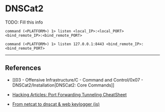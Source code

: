 # DNSCat2

TODO: Fill this info

```
command (<PLATFORM>) 1> listen <local_IP>:<local_PORT> <bind_remote_IP>:<bind_remote_PORT>

command (<PLATFORM>) 1> listen 127.0.0.1:8443 <bind_remote_IP>:<bind_remote_PORT>
```

---
## References

- [[03 - Offensive Infrastructure/C - Command and Control/0x07 - DNSCat2/Installation|DNSCat2: Core Commands]]

- [Hacking Articles: Port Forwarding Tunneling CheatSheet](https://www.hackingarticles.in/port-forwarding-tunnelling-cheatsheet/)

- [From netcat to dnscat & web keylogger (js)](https://rstforums.com/forum/topic/19946-a-from-netcat-to-dnscat-web-keylogger-js/)